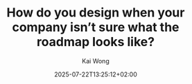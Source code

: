 ---
layout: post
title: "How do you design when your company isn’t sure what the roadmap looks like?"
link: "https://uxdesign.cc/how-do-you-design-when-your-company-isnt-sure-what-the-roadmap-looks-like-d381a2c41aaf"
author: Kai Wong
published_date: 01/07/2025
description: "Many companies (and design teams) are shrinking back into becoming startups. Here’s how to survive."
language: en
categories: "Liens"
tags: "design travail méthodologie"
og-tags: "design travail méthodologie"
date: "2025-07-22T13:25:12+02:00"
permalink: /:categories/:year/:month/:day/:title/
---